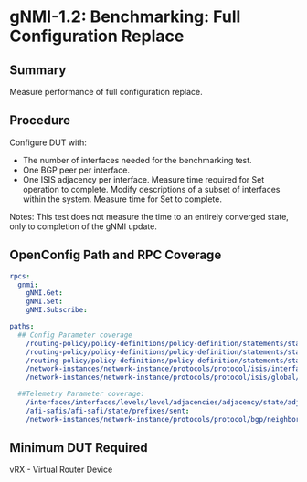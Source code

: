 # gNMI-1.2: Benchmarking: Full Configuration Replace 

## Summary

Measure performance of full configuration replace.

## Procedure

Configure DUT with:
 - The number of interfaces needed for the benchmarking test.
 - One BGP peer per interface.
 - One ISIS adjacency per interface.
Measure time required for Set operation to complete. 
Modify descriptions of a subset of interfaces within the system.
Measure time for Set to complete.

Notes:
This test does not measure the time to an entirely converged state, only to completion of the gNMI update.

## OpenConfig Path and RPC Coverage

```yaml
rpcs:
  gnmi:
    gNMI.Get:
    gNMI.Set:
    gNMI.Subscribe:

paths:
  ## Config Parameter coverage
    /routing-policy/policy-definitions/policy-definition/statements/statement/actions/bgp-actions/config/set-med:
    /routing-policy/policy-definitions/policy-definition/statements/statement/actions/bgp-actions/set-as-path-prepend/config/repeat-n:
    /routing-policy/policy-definitions/policy-definition/statements/statement/actions/bgp-actions/set-as-path-prepend/config/as-number:
    /network-instances/network-instance/protocols/protocol/isis/interfaces/interface/levels/level/afi-safi/af/state/metric:
    /network-instances/network-instance/protocols/protocol/isis/global/lsp-bit/overload-bit/state/set-bit:

  ##Telemetry Parameter coverage:
    /interfaces/interfaces/levels/level/adjacencies/adjacency/state/adjacency-state:
    /afi-safis/afi-safi/state/prefixes/sent:
    /network-instances/network-instance/protocols/protocol/bgp/neighbors/neighbor:
```

## Minimum DUT Required

vRX - Virtual Router Device


